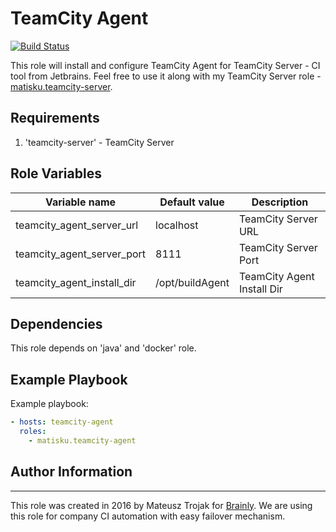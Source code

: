 TeamCity Agent
=========

[![Build Status](https://travis-ci.org/matisku/ansible-teamcity-agent.svg?branch=master)](https://travis-ci.org/matisku/ansible-teamcity-agent)

This role will install and configure TeamCity Agent for TeamCity Server - CI tool from Jetbrains.
Feel free to use it along with my TeamCity Server role - [matisku.teamcity-server](https://github.com/matisku/ansible-teamcity-server).

Requirements
------------

1. 'teamcity-server' - TeamCity Server

Role Variables
--------------

| Variable name              | Default value    | Description                      |
|----------------------------|------------------|----------------------------------|
| teamcity_agent_server_url  |  localhost       | TeamCity Server URL              |
| teamcity_agent_server_port |  8111            | TeamCity Server Port             |
| teamcity_agent_install_dir |  /opt/buildAgent | TeamCity Agent Install Dir       |

Dependencies
------------

This role depends on 'java' and 'docker' role.

Example Playbook
----------------

Example playbook:

```yaml
- hosts: teamcity-agent
  roles:
    - matisku.teamcity-agent
```

## Author Information
----------------

This role was created in 2016 by Mateusz Trojak for [Brainly](http://www.brainly.com).
We are using this role for company CI automation with easy failover mechanism.
